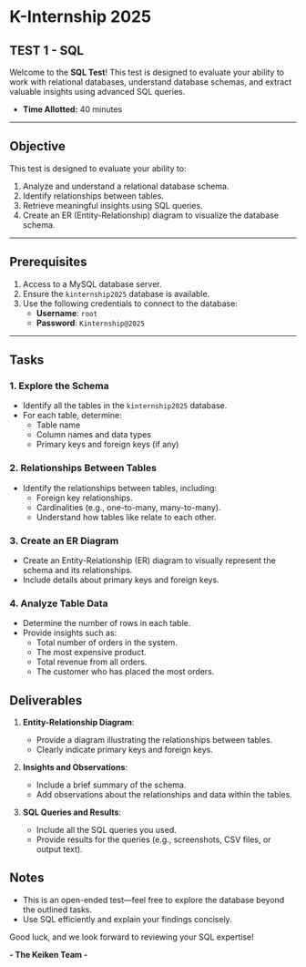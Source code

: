 # K-Internship 2025
## TEST 1 - SQL

Welcome to the **SQL Test**! This test is designed to evaluate your ability to work with relational databases, understand database schemas, and extract valuable insights using advanced SQL queries.

- **Time Allotted:** 40 minutes
---

## **Objective**

This test is designed to evaluate your ability to:
1. Analyze and understand a relational database schema.
2. Identify relationships between tables.
3. Retrieve meaningful insights using SQL queries.
4. Create an ER (Entity-Relationship) diagram to visualize the database schema.

---

## **Prerequisites**

1. Access to a MySQL database server.
2. Ensure the `kinternship2025` database is available.
3. Use the following credentials to connect to the database:
   - **Username**: `root`
   - **Password**: `Kinternship@2025`

---

## **Tasks**

### **1. Explore the Schema**
- Identify all the tables in the `kinternship2025` database.
- For each table, determine:
  - Table name
  - Column names and data types
  - Primary keys and foreign keys (if any)

### **2. Relationships Between Tables**
- Identify the relationships between tables, including:
  - Foreign key relationships.
  - Cardinalities (e.g., one-to-many, many-to-many).
   - Understand how tables like relate to each other.

### **3. Create an ER Diagram**
- Create an Entity-Relationship (ER) diagram to visually represent the schema and its relationships.
- Include details about primary keys and foreign keys.

### **4. Analyze Table Data**
- Determine the number of rows in each table.
- Provide insights such as:
  - Total number of orders in the system.
  - The most expensive product.
  - Total revenue from all orders.
  - The customer who has placed the most orders.

## **Deliverables**

1. **Entity-Relationship Diagram**:
   - Provide a diagram illustrating the relationships between tables.
   - Clearly indicate primary keys and foreign keys.

2. **Insights and Observations**:
   - Include a brief summary of the schema.
   - Add observations about the relationships and data within the tables.

3. **SQL Queries and Results**:
   - Include all the SQL queries you used.
   - Provide results for the queries (e.g., screenshots, CSV files, or output text).

## **Notes**
- This is an open-ended test—feel free to explore the database beyond the outlined tasks.
- Use SQL efficiently and explain your findings concisely.


Good luck, and we look forward to reviewing your SQL expertise!

**- The Keiken Team -**
